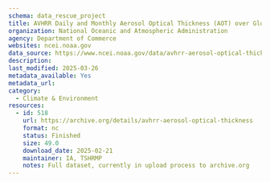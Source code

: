 ```yaml
---
schema: data_rescue_project 
title: AVHRR Daily and Monthly Aerosol Optical Thickness (AOT) over Global Oceans Climate Data Record (CDR), Version 4.0
organization: National Oceanic and Atmospheric Administration
agency: Department of Commerce
websites: ncei.noaa.gov
data_source: https://www.ncei.noaa.gov/data/avhrr-aerosol-optical-thickness/
description: 
last_modified: 2025-03-26
metadata_available: Yes
metadata_url: 
category:
  - Climate & Environment 
resources:
  - id: 518
    url: https://archive.org/details/avhrr-aerosol-optical-thickness
    format: nc
    status: Finished
    size: 49.0
    download_date: 2025-02-21
    maintainer: IA, TSHRMP
    notes: Full dataset, currently in upload process to archive.org
---
```

